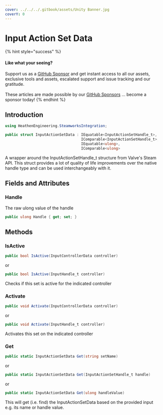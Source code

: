 ```yaml
---
cover: ../../../.gitbook/assets/Unity Banner.jpg
coverY: 0
---
```


# Input Action Set Data

{% hint style="success" %}
#### Like what your seeing?

Support us as a [GitHub Sponsor](../../../where-to-buy/become-a-sponsor.md) and get instant access to all our assets, exclusive tools and assets, escalated support and issue tracking and our gratitude.\
\
These articles are made possible by our [GitHub Sponsors](../../../where-to-buy/become-a-sponsor.md) ... become a sponsor today!
{% endhint %}

## Introduction

```csharp
using HeathenEngineering.SteamworksIntegration;
```

```csharp
public struct InputActionSetData : IEquatable<InputActionSetHandle_t>, 
                                   IComparable<InputActionSetHandle_t>, 
                                   IEquatable<ulong>, 
                                   IComparable<ulong>
```

A wrapper around the InputActionSetHandle\_t structure from Valve's Steam API. This struct provides a lot of quality of life improvements over the native handle type and can be used interchangeably with it.

## Fields and Attributes

### Handle

The raw ulong value of the handle

```csharp
public ulong Handle { get; set; }
```

## Methods

### IsActive

```csharp
public bool IsActive(InputControllerData controller)
```

or

```csharp
public bool IsActive(InputHandle_t controller)
```

Checks if this set is active for the indicated controller

### Activate

```csharp
public void Activate(InputControllerData controller)
```

or

```csharp
public void Activate(InputHandle_t controller)
```

Activates this set on the indicated controller

### Get

```csharp
public static InputActionSetData Get(string setName)
```

or

```csharp
public static InputActionSetData Get(InputActionSetHandle_t handle)
```

or

```csharp
public static InputActionSetData Get(ulong handleValue)
```

This will get (i.e. find) the InputActionSetData based on the provided input e.g. its name or handle value.
